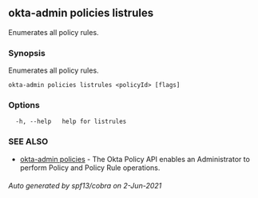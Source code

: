 ## okta-admin policies listrules

Enumerates all policy rules.

### Synopsis

Enumerates all policy rules.

```
okta-admin policies listrules <policyId> [flags]
```

### Options

```
  -h, --help   help for listrules
```

### SEE ALSO

* [okta-admin policies](okta-admin_policies.md)	 - The Okta Policy API enables an Administrator to perform Policy and Policy Rule operations.

###### Auto generated by spf13/cobra on 2-Jun-2021
